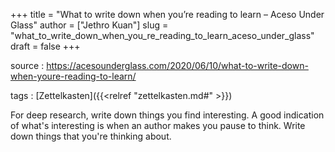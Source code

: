 +++
title = "What to write down when you’re reading to learn – Aceso Under Glass"
author = ["Jethro Kuan"]
slug = "what_to_write_down_when_you_re_reading_to_learn_aceso_under_glass"
draft = false
+++

source
: <https://acesounderglass.com/2020/06/10/what-to-write-down-when-youre-reading-to-learn/>

tags
: [Zettelkasten]({{<relref "zettelkasten.md#" >}})

For deep research, write down things you find interesting. A good indication of what's interesting is when an author makes you pause to think. Write down things that you're thinking about.